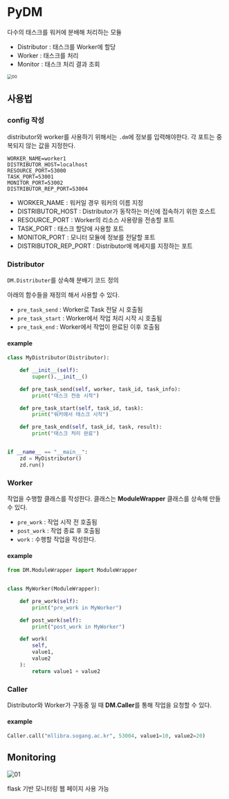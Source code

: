 # PyDM
다수의 태스크를 워커에 분배해 처리하는 모듈

- Distributor : 태스크를 Worker에 할당
- Worker : 태스크를 처리
- Monitor : 태스크 처리 결과 조회

<img src="https://i.imgur.com/GdlZe7g.png" alt="00" style="zoom: 67%;" />



## 사용법

### config 작성

distributor와 worker를 사용하기 위해서는 `.dm`에 정보를 입력해야한다. 각 포트는 중복되지 않는 값을 지정한다.

```
WORKER_NAME=worker1
DISTRIBUTOR_HOST=localhost
RESOURCE_PORT=53000
TASK_PORT=53001
MONITOR_PORT=53002
DISTRIBUTOR_REP_PORT=53004
```

- WORKER_NAME : 워커일 경우 워커의 이름 지정
- DISTRIBUTOR_HOST : Distributor가 동작하는 머신에 접속하기 위한 호스트
- RESOURCE_PORT : Worker의 리소스 사용량을 전송할 포트
- TASK_PORT : 태스크 할당에 사용할 포트
- MONITOR_PORT : 모니터 모듈에 정보를 전달할 포트
- DISTRIBUTOR_REP_PORT : Distributor에 메세지를 지정하는 포트

### Distributor

`DM.Distributer`를 상속해 분배기 코드 정의

아래의 함수들을 재정의 해서 사용할 수 있다.

- `pre_task_send` : Worker로 Task 전달 시 호출됨
- `pre_task_start` : Worker에서 작업 처리 시작 시 호출됨
- `pre_task_end` : Worker에서 작업이 완료된 이후 호출됨

#### example

```python
class MyDistributor(Distributor):

    def __init__(self):
        super().__init__()

    def pre_task_send(self, worker, task_id, task_info):
        print("태스크 전송 시작")

    def pre_task_start(self, task_id, task):
        print("워커에서 태스크 시작")

    def pre_task_end(self, task_id, task, result):
        print("태스크 처리 완료")


if __name__ == "__main__":
    zd = MyDistributor()
    zd.run()                
```

### Worker

작업을 수행할 클래스를 작성한다. 클래스는 **ModuleWrapper** 클래스를 상속해 만들 수 있다.

- `pre_work` : 작업 시작 전 호출됨
- `post_work` : 작업 종료 후 호출됨
- `work` : 수행할 작업을 작성한다.

#### example

```python
from DM.ModuleWrapper import ModuleWrapper


class MyWorker(ModuleWrapper):

    def pre_work(self):
        print("pre_work in MyWorker")

    def post_work(self):
        print("post_work in MyWorker")

    def work(
        self,
        value1,
        value2
    ):
        return value1 + value2
```

### Caller

Distributor와 Worker가 구동중 일 때 **DM.Caller**를 통해 작업을 요청할 수 있다.

#### example

```python
Caller.call("mllibra.sogang.ac.kr", 53004, value1=10, value2=20)
```



## Monitoring

![01](https://i.imgur.com/KiyMPBt.png)

flask 기반 모니터링 웹 페이지 사용 가능

